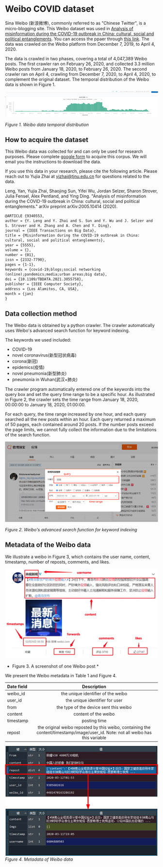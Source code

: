 # Weibo COVID dataset

Sina Weibo (新浪微博), commonly referred to as "Chinese Twitter",  is a micro-blogging site. This Weibo dataset was used in [Analysis of misinformation during the COVID-19 outbreak in China: cultural, social and political entanglements](https://www.computer.org/csdl/journal/bd/5555/01/09340553/1qMJJIm92rm). You can access the ppaer through [this link](https://github.com/yleng/COVID-Weibo/blob/master/Misinformation_COVID_IEEE_Leng.pdf). The data was crawled on the Weibo platform from December 7, 2019, to April 4, 2020.

The data is crawled in two phases, covering a total of 4,047,389 Weibo posts. The first crawler ran on February 26, 2020, and collected 3.3 million Weibo posts from January 18, 2020, to February 26, 2020. The second crawler ran on April 4, crawling from December 7, 2020, to April 4, 2020, to complement the original dataset. The temporal distribution of the Weibo data is shown in Figure 1.

![](./img/weibo_temporal.png)

*Figure 1. Weibo data temporal distribution*

## How to acquire the dataset
This Weibo data was collected for and can only be used for research purposes. Please complete [google form](https://docs.google.com/forms/d/e/1FAIpQLSdxk9tb6tXsDA7FyCCDBkOmAZD3mf8dz_xm2huB-_lS3Yelng/viewform?usp=pp_url) to acquire this corpus. We will email you the instructions to download the data. 

If you use this data in your research, please cite the following article. Please reach out to Yujia Zhai at yjzhai@tjnu.edu.cn for questions related to the data.  

Leng, Yan, Yujia Zhai, Shaojing Sun, Yifei Wu, Jordan Selzer, Sharon Strover, Julia Fensel, Alex Pentland, and Ying Ding. "Analysis of misinformation during the COVID-19 outbreak in China: cultural, social and political entanglements." arXiv preprint arXiv:2005.10414 (2020).

```
@ARTICLE {9340553,
author = {Y. Leng and Y. Zhai and S. Sun and Y. Wu and J. Selzer and S. Strover and H. Zhang and A. Chen and Y. Ding},
journal = {IEEE Transactions on Big Data},
title = {Misinformation during the COVID-19 outbreak in China: cultural, social and political entanglements},
year = {5555},
volume = {},
number = {01},
issn = {2332-7790},
pages = {1-1},
keywords = {covid-19;blogs;social networking (online);pandemics;media;urban areas;big data},
doi = {10.1109/TBDATA.2021.3055758},
publisher = {IEEE Computer Society},
address = {Los Alamitos, CA, USA},
month = {jan}
}

```

## Data collection method

The Weibo data is obtained by a python crawler. The crawler automatically uses Weibo's advanced search function for keyword indexing. 

The keywords we used included:
- COVID-19
- novel coronavirus(新型冠状病毒)
- corona(新冠)
- epidemics(疫情)
- novel pneumonia(新型肺炎)
- pneumonia in Wuhan(武汉+肺炎)

The crawler program automatically entered one of the keywords into the query box and set the query time range to be a specific hour. As illustrated in Figure 2, the crawler sets the time range from January 18, 2020, 00:00:00 to January 18, 2020, 01:00:00. 

For each query, the time range increased by one hour, and each query searched all the new posts within an hour. Each query returned a maximum of 50 pages, each contained around 20 posts. If the number posts exceed the page limits, we cannot fully collect the information due to the limitations of the search function. 

![weibo_search.png](./img/weibo_search.png)

*Figure 2. Weibo's advanced search function for keyword indexing*

## Metadata of the Weibo data
We illustrate a weibo in Figure 3, which contains the user name, content, timestamp, number of reposts, comments, and likes. 

![Alt text](./img/weibo.png)
* Figure 3. A screenshot of one Weibo post *

We present the Weibo metadata in Table 1 and Figure 4. 

| Date field | Description|
|:------------ |:---------------:|
| weibo_id | the unique identifier of the weibo |
| user_id | the unique identifier for user |
| from | the type of the device sent this weibo |
| content | content of the weibo |
| timestamp | posting time | 
| repost | the original weibo reposted by this weibo, containing the content/timestamp/image/user_id. Note: not all weibo has this variable |

![](./img/weibo_data.png)
*Figure 4. Metadata of Weibo data*
